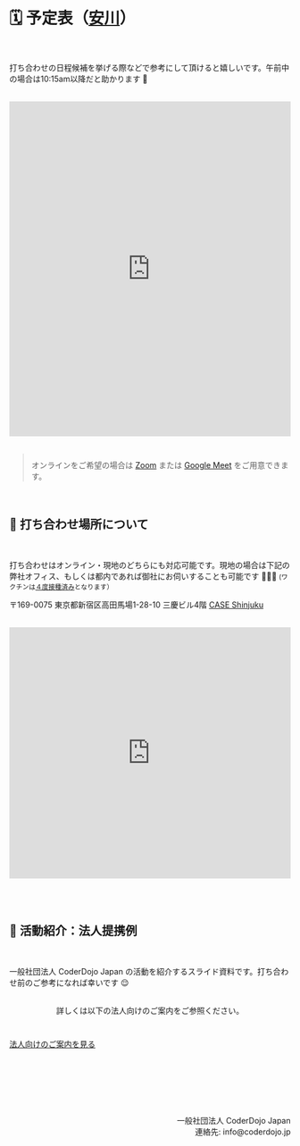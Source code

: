 # 🗓 予定表（[安川](https://twitter.com/yasulab)）

<br>

打ち合わせの日程候補を挙げる際などで参考にして頂けると嬉しいです。午前中の場合は10:15am以降だと助かります 🙏 

<br>

<div class="gc_wrapper">
  <div class="responsive-iframe-container small-container">
    <iframe src="https://calendar.google.com/calendar/embed?showTitle=0&showTabs=0&showPrint=0&showDate=1&wkst=2&color=%23182C57&bgcolor=%23F2F2F2&hl=ja&ctz=Asia%2FTokyo&src=yohei%40coderdojo.jp&src=2bk907eqjut8imoorgq1qa4olc%40group.calendar.google.com&src=yasslab.jp_ac8rsip6rn0a77egdea47tc6t8%40group.calendar.google.com"
     style="border-width:0" width="100%" height="600" frameborder="0" scrolling="no"></iframe>
  </div>
</div>
<br>

<blockquote style="padding-top: 10px; font-style: normal;">オンラインをご希望の場合は <a href="https://zoom.us/jp-jp/meetings.html">Zoom</a> または <a href="https://apps.google.com/meet/?hl=ja">Google Meet</a> をご用意できます。</blockquote>

<br>

## 🏢 打ち合わせ場所について

<br>

<p>
  打ち合わせはオンライン・現地のどちらにも対応可能です。現地の場合は下記の弊社オフィス、もしくは都内であれば御社にお伺いすることも可能です 🏢🏃💨
  <small>(ワクチンは<a href='/img/vaccinated_2022-10-14.jpg'>４度接種済み</a>となります）</small>
</p>

〒169-0075 東京都新宿区高田馬場1-28-10 三慶ビル4階 [CASE Shinjuku](https://case-shinjuku.com/access)

<br>

<iframe src="https://www.google.com/maps/embed?pb=!1m18!1m12!1m3!1d3239.5740715995967!2d139.70255071526714!3d35.7120976358859!2m3!1f0!2f0!3f0!3m2!1i1024!2i768!4f13.1!3m3!1m2!1s0x60188d54776dce6b%3A0xc46b1d392ca25f9!2sCoderDojo%20Japan!5e0!3m2!1sja!2sjp!4v1603170377148!5m2!1sja!2sjp" width="100%" height="450" frameborder="0" style="border:0;" allowfullscreen="" aria-hidden="false" tabindex="0"></iframe>

<br><br>

## 📜 活動紹介：法人提携例

<br>

一般社団法人 CoderDojo Japan の活動を紹介するスライド資料です。打ち合わせ前のご参考になれば幸いです 😌

<div style='margin: 30px auto;'>
  <script async class="speakerdeck-embed" data-id="054962244c9f48aa8d2697abfafdba2c" data-ratio="1.33333333333333" src="//speakerdeck.com/assets/embed.js"></script>
</div>

<div align='center'>詳しくは以下の法人向けのご案内をご参照ください。</div>
<div class='btn-cover' style='margin-top: 40px; margin-bottom: 100px;'>
  <a class='btn-blue' href='/partnership'>
    <i class='far fa-handshake'></i> 法人向けのご案内を見る
  </a>
</div>

<br>

<div align="right">
一般社団法人 CoderDojo Japan<br>
連絡先: info@coderdojo.jp
</div>
